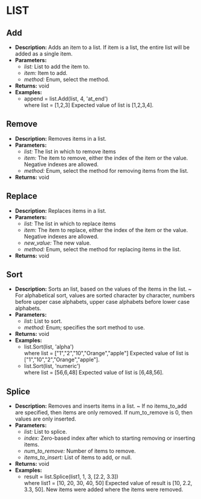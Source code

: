 # LIST    

## Add  
* **Description:** Adds an item to a list.
If item is a list, the entire list will be added as a single item.  
* **Parameters:**  
  * *list:* List to add the item to.  
  * *item:* Item to add.  
  * *method:* Enum, select the method.  
* **Returns:** void  
* **Examples:**  
  * append = list.Add(list, 4, 'at_end')  
    where list = [1,2,3]
Expected value of list is [1,2,3,4].
  
  
## Remove  
* **Description:** Removes items in a list.  
* **Parameters:**  
  * *list:* The list in which to remove items  
  * *item:* The item to remove, either the index of the item or the value. Negative indexes are allowed.  
  * *method:* Enum, select the method for removing items from the list.  
* **Returns:** void  
  
## Replace  
* **Description:** Replaces items in a list.  
* **Parameters:**  
  * *list:* The list in which to replace items  
  * *item:* The item to replace, either the index of the item or the value. Negative indexes are allowed.  
  * *new_value:* The new value.  
  * *method:* Enum, select the method for replacing items in the list.  
* **Returns:** void  
  
## Sort  
* **Description:** Sorts an list, based on the values of the items in the list.
~
For alphabetical sort, values are sorted character by character,
numbers before upper case alphabets, upper case alphabets before lower case alphabets.  
* **Parameters:**  
  * *list:* List to sort.  
  * *method:* Enum; specifies the sort method to use.  
* **Returns:** void  
* **Examples:**  
  * list.Sort(list, 'alpha')  
    where list = ["1","2","10","Orange","apple"]
Expected value of list is ["1","10","2","Orange","apple"].  
  * list.Sort(list, 'numeric')  
    where list = [56,6,48]
Expected value of list is [6,48,56].
  
  
## Splice  
* **Description:** Removes and inserts items in a list.
~
If no items_to_add are specified, then items are only removed.
If num_to_remove is 0, then values are only inserted.  
* **Parameters:**  
  * *list:* List to splice.  
  * *index:* Zero-based index after which to starting removing or inserting items.  
  * *num_to_remove:* Number of items to remove.  
  * *items_to_insert:* List of items to add, or null.  
* **Returns:** void  
* **Examples:**  
  * result = list.Splice(list1, 1, 3, [2.2, 3.3])  
    where list1 = [10, 20, 30, 40, 50]
Expected value of result is [10, 2.2, 3.3, 50]. New items were added where the items were removed.
  
  
